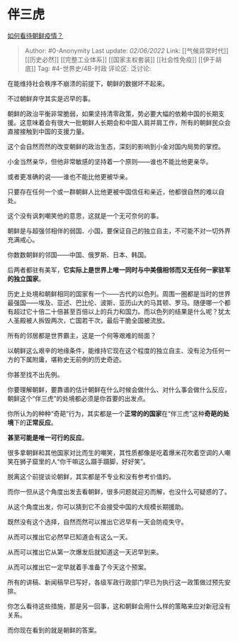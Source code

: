 # 伴三虎
[如何看待朝鲜疫情？](https://www.zhihu.com/question/532582386/answer/2507149147)

> Author: #0-Anonymity
> Last update: *02/06/2022*
> Link: [[气候异常时代]] [[历史必然]] [[完整工业体系]] [[国家主权套装]] [[社会性免疫]] [[伊于胡底]]
> Tag: #4-世界史/4B-时政
> 评论区:
> 泛讨论:

在能维持社会秩序不崩溃的前提下，朝鲜的数据坏不起来。

不过朝鲜弃守其实是迟早的事。

朝鲜的政治平衡非常脆弱，如果坚持清零政策，势必要大幅的依赖中国的长期支援。这意味着会有很大一批朝鲜人长期会和中国人肩并肩工作，所有的朝鲜民众会直接接触到中国的支援力量。

这个会自然而然的改变朝鲜的政治生态，深刻的影响到小金对国内局势的掌控。

小金当然亲华，但他非常敏感的坚持着一个原则——谁也不能比他更亲华。

或者更准确的说——谁也不能比他更被华亲。

只要存在任何一个或一群朝鲜人比他更被中国信任和亲近，他都很自然的难以自处。

这个没有讽刺嘲笑他的意思，这就是一个无可奈何的事。

朝鲜是与超强邻相伴的弱国、小国，要保证自己的独立自主，不可能不对一切外界充满戒心。

你数数朝鲜的邻国——中国、俄罗斯、日本、韩国。

后两者都驻有美军，**它实际上是世界上唯一同时与中美俄相邻而又无任何一家驻军的独立国家**。

历史上处境和朝鲜相同的国家有一个——古代的以色列。周围一圈都是当时的世界最强国——埃及、亚述、巴比伦、波斯、亚历山大的马其顿、罗马。随便哪一个都有超过它十倍二十倍甚至百倍以上的兵力和国力。而以色列的结果是什么呢？犹太人圣殿被人拆毁两次，亡国若干次，最后干脆全国被流放。

所有的邻居都是世界霸主，这是一个何等艰难的局面？

以朝鲜这么艰辛的地缘条件，能维持它现在这个程度的独立自主、没有沦为任何一方的下属附庸，堪称史无前例的历史奇迹。

你甚至找不出先例。

你要理解朝鲜，要靠谱的估计朝鲜在什么时候会做什么、对什么事会做什么反应，朝鲜这个“伴三虎”的处境都必须是你首要的出发点。

你所认为的种种“奇葩”行为，其实都是一个**正常的的国家**在“伴三虎”这种**奇葩的处境**下的**正常反应**。

**甚至可能是唯一可行的反应**。

很多拿朝鲜和其他国家对比而生的嘲笑，其性质都像是吃着爆米花吹着空调的人嘲笑在狮子窟里的人“你干嘛这么蹑手蹑脚，好好笑”。

脱离这个前提谈论朝鲜，其实都是不专业和没有参考价值的。

而你一但从这个角度出发去看朝鲜，很多问题就迎刃而解，也没什么可疑惑的了。

从这个角度出发，你可以猜到它不会接受中国的大规模长期援助。

既然没有这个选择，自然而然可以推出它迟早有一天会防疫失守。

从而可以推出它必然早已知道会有这么一天。

从而可以推出它从第一次爆发后就知道这一天迟早到来。

从而可以推出它一定早就着手准备了今天这个预案。

所有的讲稿、新闻稿早已写好，各级军政行政部门早已为执行这一政策做过预先安排。

你怎么看待这些措施，那是另一回事，这和朝鲜会用什么样的策略来应对新冠没有关系。

而你现在看到的就是朝鲜的答案。
